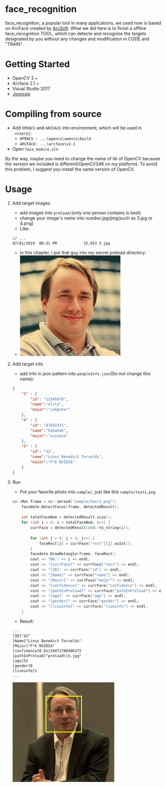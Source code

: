 # face_recognition
face_recognition, a popular tool in many applications, we used now is based on ArcFace created by [ArcSoft](https://www.arcsoft.com.cn/).  What we did here is to finish a offline face_recognition TOOL, which can detecte and recognize the targets designated by you without any changes and modification in CODE and "TRAIN". 

# Getting Started
- OpenCV 3 +
- Arcface 2.1 +
- Visual Studio 2017
- [Jsoncpp](https://github.com/open-source-parsers/jsoncpp)

# Compiling from source
- Add `OPENCV` and `ARCFACE` into environment, which will be used in `.vcxproj`:
  - `OPENCV : ...\opencv\opencv\build`
  - `ARCFACE: ...\arcface\v2.1`
- Open `face_module.sln`

By the way, maybe you need to change the name of lib of OpenCV because the version we included is different(OpenCV346 on my platform). To avoid this problem, I suggest you install the same version of OpenCV.

# Usage
1. Add target images
    - add images into `preload/`(only one person contains is best)
    - change your *image's name* into *number.jpg/png*(such as 3.jpg or 4.png)
    - Like:
    ```
    // ...
    07/01/2019  08:31 PM            15,953 5.jpg
    ```
    - In this chapter, I put that guy into my secret preload directory:
    - ![](face_module/preload/5.jpg)
  
2. Add target info
    -  add info in json pattern into `peopleInfo.json`(Do not change this name):
    ``` Json
    {
        "3" : {
            "id": "12345678",
            "name":"alita",
            "major":"computer"
        },
        "4" : {
            "id": "87654321",
            "name":"hahahah",
            "major":"science"
        },
        "5" : {
            "id": "42",
            "name":"Linus Benedict Torvalds",
            "major":"F*k NVIDIA"
        }
    }
    ```
3. Run 
    - Put your favorite photo into `sample/`, just like this `sample/test1.png`

    ``` C++
    cv::Mat frame = cv::imread("sample/test1.png");
        facedete.DetectFaces(frame, detectedResult);

        int totalFaceNum = detectedResult.size();
        for (int i = 0; i < totalFaceNum; i++) {
            currFace = detectedResult[std::to_string(i)];

            for (int j = 0; j < 4; j++) {
                faceRect[j] = currFace["rect"][j].asInt();
            }
            facedete.DrawRetangle(frame, faceRect);
            cout << "NO." << i << endl;
            cout << "[currFace]" << currFace["rect"] << endl;
            cout << "[ID]" << currFace["id"] << endl;
            cout << "[Name]" << currFace["name"] << endl;
            cout << "[Major]" << currFace["major"] << endl;
            cout << "[confidence]" << currFace["confidence"] << endl;
            cout << "[pathInPreload]" << currFace["pathInPreload"] << endl;
            cout << "[age]" << currFace["age"] << endl;
            cout << "[gender]" << currFace["gender"] << endl;
            cout << "[liveinfo]" << currFace["liveinfo"] << endl;
        }
    ```
    - Result: 
    ``` 
    ...
    [ID]"42"
    [Name]"Linus Benedict Torvalds"
    [Major]"F*k NVIDIA"
    [confidence]0.81119471788406372
    [pathInPreload]"preload\\5.jpg"
    [age]52
    [gender]0
    [liveinfo]1
    ...
    ```
    ![test](face_module/sample/test1_result.png)
